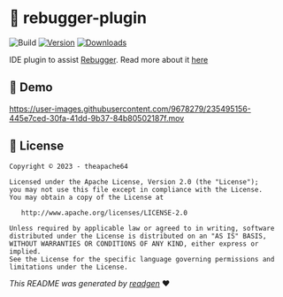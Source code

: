 # 🔌 rebugger-plugin

![Build](https://github.com/theapache64/rebugger-plugin/workflows/Build/badge.svg)
[![Version](https://img.shields.io/jetbrains/plugin/v/21633-rebugger.svg)](https://plugins.jetbrains.com/plugin/21633-rebugger)
[![Downloads](https://img.shields.io/jetbrains/plugin/d/21633-rebugger.svg)](https://plugins.jetbrains.com/plugin/21633-rebugger)

<!-- Plugin description -->
IDE plugin to assist [Rebugger](https://github.com/theapache64/rebugger). Read more about it [here](https://github.com/theapache64/rebugger/issues/1)
<!-- Plugin description end -->


## 🎥 Demo

https://user-images.githubusercontent.com/9678279/235495156-445e7ced-30fa-41dd-9b37-84b80502187f.mov

## 📝 License

```
Copyright © 2023 - theapache64

Licensed under the Apache License, Version 2.0 (the "License");
you may not use this file except in compliance with the License.
You may obtain a copy of the License at

   http://www.apache.org/licenses/LICENSE-2.0

Unless required by applicable law or agreed to in writing, software
distributed under the License is distributed on an "AS IS" BASIS,
WITHOUT WARRANTIES OR CONDITIONS OF ANY KIND, either express or implied.
See the License for the specific language governing permissions and
limitations under the License.
```

_This README was generated by [readgen](https://github.com/theapache64/readgen)_ ❤

